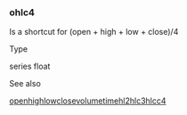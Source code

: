 ### ohlc4

Is a shortcut for (open + high + low + close)/4

Type

series float

See also

[open](#var_open)[high](#var_high)[low](#var_low)[close](#var_close)[volume](#var_volume)[time](#fun_time)[hl2](#var_hl2)[hlc3](#var_hlc3)[hlcc4](#var_hlcc4)
